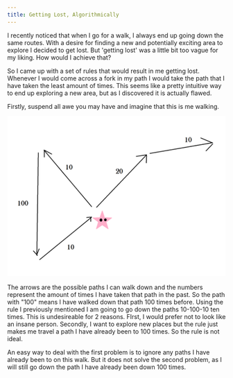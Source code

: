 ```yaml
---
title: Getting Lost, Algorithmically
---
```


I recently noticed that when I go for a walk, I always end up going down the same routes. With a desire for finding a new and potentially exciting area to explore I decided to get lost. But 'getting lost' was a little bit too vague for my liking. How would I achieve that?

So I came up with a set of rules that would result in me getting lost. Whenever I would come across a fork in my path I would take the path that I have taken the least amount of times. This seems like a pretty intuitive way to end up exploring a new area, but as I discovered it is actually flawed.

Firstly, suspend all awe you may have and imagine that this is me walking.

![A pink star with arrows pointing to represent paths](/assets/walkin.PNG)

The arrows are the possible paths I can walk down and the numbers represent the amount of times I have taken that path in the past. So the path with "100" means I have walked down that path 100 times before. Using the rule I previously mentioned I am going to go down the paths 10-100-10 ten times. This is undesireable for 2 reasons. FIrst, I would prefer not to look like an insane person. Secondly, I want to explore new places but the rule just makes me travel a path I have already been to 100 times. So the rule is not ideal.

An easy way to deal with the first problem is to ignore any paths I have already been to on this walk. But it does not solve the second problem, as I will still go down the path I have already been down 100 times.

